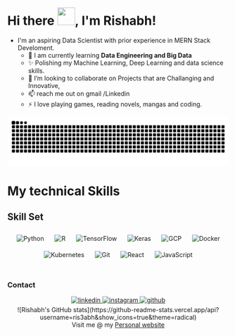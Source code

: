 # <h1>Hi there <img src="https://raw.githubusercontent.com/TheDudeThatCode/TheDudeThatCode/master/Assets/Hi.gif" width=40 height=40>, I'm Rishabh!</h1>

- I'm an aspiring Data Scientist with prior experience in MERN Stack Develoment.
     - 🌱 I am currently learning **Data Engineering and Big Data**
     - ✨ Polishing my Machine Learning, Deep Learning and data science skills.
     - 💬 I’m looking to collaborate on Projects that are Challanging and Innovative,
     - 📫 reach me out on gmail /Linkedin
     - ⚡ I love playing games, reading novels, mangas and coding.

<picture>
  <source media="(prefers-color-scheme: dark)" srcset="https://github.com/fky2015/fky2015/raw/output/github-snake-dark.svg">
  <source media="(prefers-color-scheme: light)" srcset="https://github.com/fky2015/fky2015/raw/output/github-snake.svg">
  <img alt="snk" src="https://github.com/fky2015/fky2015/raw/output/github-snake.svg">
</picture>

# My technical Skills

## Skill Set  

<div align="center">  
<img style="margin: 10px" src="https://profilinator.rishav.dev/skills-assets/python-original.svg" alt="Python" height="60" />  
<img style="margin: 10px" src="https://profilinator.rishav.dev/skills-assets/r.svg" alt="R" height="60" />  
<img style="margin: 10px" src="https://profilinator.rishav.dev/skills-assets/tensorflow-icon.svg" alt="TensorFlow" height="60" />  
<img style="margin: 10px" src="https://profilinator.rishav.dev/skills-assets/keras.png" alt="Keras" height="60" />  
<img style="margin: 10px" src="https://profilinator.rishav.dev/skills-assets/google_cloud-icon.svg" alt="GCP" height="60" />  
<img style="margin: 10px" src="https://profilinator.rishav.dev/skills-assets/docker-original-wordmark.svg" alt="Docker" height="60" />  
<img style="margin: 10px" src="https://profilinator.rishav.dev/skills-assets/kubernetes-icon.svg" alt="Kubernetes" height="60" />  
<img style="margin: 10px" src="https://profilinator.rishav.dev/skills-assets/git-scm-icon.svg" alt="Git" height="60" />  
<img style="margin: 10px" src="https://profilinator.rishav.dev/skills-assets/react-original-wordmark.svg" alt="React" height="60" />
<img style="margin: 10px" src="https://profilinator.rishav.dev/skills-assets/javascript-original.svg" alt="JavaScript" height="60" />
</div>

<br/>  

### **Contact**

<div align="center">
<a href="https://www.linkedin.com/in/rishabh-sharma-06b4a3188/" target="_blank">
<img src=https://img.shields.io/badge/linkedin-%231E77B5.svg?&style=for-the-badge&logo=linkedin&logoColor=white alt=linkedin style="margin-bottom: 5px;" />
</a>
 <a href="https://instagram.com/rishx11" target="_blank">
<img src=https://img.shields.io/badge/instagram-%23000000.svg?&style=for-the-badge&logo=instagram&logoColor=white alt=instagram style="margin-bottom: 5px;" />
</a> 
<a href="https://github.com/ris3abh" target="_blank">
<img src=https://img.shields.io/badge/github-%2324292e.svg?&style=for-the-badge&logo=github&logoColor=white alt=github style="margin-bottom: 5px;" />
</a>
</div>


<div align="center">
     ![Rishabh's GitHub stats](https://github-readme-stats.vercel.app/api?username=ris3abh&show_icons=true&theme=radical)
</div>

<div align = "center">Visit me @ my <a href = "ris3abh.github.io" target="_blank">Personal website</a></div>


